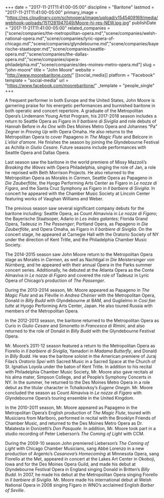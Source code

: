 +++
date = "2017-11-21T11:41:00-05:00"
discipline = "Baritone"
lastmod = "2017-11-21T11:41:00-05:00"
primary_image = "https://res.cloudinary.com/schmopera/image/upload/v1545409169/media/webhook-uploads/1511281947049/Moore-hi-res-NEW.jpg.jpg"
publishDate = "2017-11-21T11:41:00-05:00"
related_companies = ["scene/companies/the-metropolitan-opera.md","scene/companies/welsh-national-opera.md","scene/companies/lyric-opera-of-chicago.md","scene/companies/glyndebourne.md","scene/companies/bayerische-staatsoper.md","scene/companies/seattle-opera.md","scene/companies/the-dallas-opera.md","scene/companies/opera-philadelphia.md","scene/companies/des-moines-metro-opera.md"]
slug = "john-moore"
title = "John Moore"
website = "http://www.moorebaritone.com/"
[[social_media]]
platform = "Facebook"
template = "social-media"
url = "https://www.facebook.com/moorebaritone/"
_template = "people_single"
+++

A frequent performer in both Europe and the United States, John Moore is garnering praise for his energetic performances and burnished baritone in both operatic and concert repertoire. A graduate of the Metropolitan Opera’s Lindemann Young Artist Program, his 2017-2018 season includes a return to Seattle Opera as Figaro in *Il barbiere di Siviglia* and role debuts of Hannah Before in *As One* with Des Moines Metro Opera and Johannes “Pa” Zegner in *Proving Up* with Opera Omaha. He also returns to the Metropolitan Opera to cover Papageno in *The Magic Flute* and Belcore in *L’elisir d’amore*. He finishes the season by joining the Glyndebourne Festival as Achilla in *Giulio Cesare*. Future seasons include performances with Seattle Opera and Dallas Opera.

Last season saw the baritone in the world premiere of Missy Mazzoli’s *Breaking the Waves* with Opera Philadelphia, singing the role of Jan, a role he reprised with Beth Morrison Projects. He also returned to the Metropolitan Opera as Moralès in *Carmen*, Seattle Opera as Papageno in *Die Zauberflöte*, the Hyogo Performing Arts Center as Figaro in *Le nozze di Figaro*, and the Santa Cruz Symphony as Figaro in *Il barbiere di Siviglia*. In concert he appeared with the Chamber Music Society at Lincoln Center featuring works of Vaughan Williams and Weber.

The previous season saw several significant company debuts for the baritone including: Seattle Opera, as Count Almavivia in *Le nozze di Figaro*; the Bayerische Staatsoper, Adario in *Les indes galantes*; Florida Grand Opera, Tadeusz in *The Passenger*; Portland Opera, as Papageno in *Die Zauberflöte*, and Opera Omaha, as Figaro in *Il barbiere di Siviglia*. On the concert stage, he appeared at Carnegie Hall with the Oratorio Society of NY under the direction of Kent Tritle, and the Philadelphia Chamber Music Society.

The 2014-2015 season saw John Moore return to the Metropolitan Opera stage as Moralès in *Carmen*, as well as Nachtigal in *Die Meistersinger von Nürnberg*, and he appeared with their annual Opera in the Parks summer concert series. Additionally, he debuted at the Atlanta Opera as the Conte Almaviva in *Le nozze di Figaro* and covered the role of Tadeusz in Lyric Opera of Chicago’s production of *The Passenger*.

During the 2013-2014 season, Mr. Moore appeared as Papageno in *The Magic Flute* and as Fléville in *Andrea Chénier* with the Metropolitan Opera, Donald in *Billy Budd* with Glyndebourne at BAM, and Guglielmo in *Così fan tutte* at Hyogo Performing Arts Center, Japan. He also toured Russia with members of the Metropolitan Opera.

In the 2012-2013 season, the baritone returned to the Metropolitan Opera as Curio in *Giulio Cesare* and Simonetto in *Francesca di Rimini*, and also returned to the role of Donald in *Billy Budd* with the Glyndebourne Festival Opera.

Mr. Moore’s 2011-12 season featured a return to the Metropolitan Opera as Fiorello in *Il barbiere di Siviglia*, Yamadori in *Madama Butterfly*, and Donald in *Billy Budd*. He was the baritone soloist in the American premiere of Juraj Filas’s *Oratorio Spei* with Sacred Music in a Sacred Space at the Church of St. Ignatius Loyola under the baton of Kent Tritle. In addition to his recital with Philadelphia Chamber Music Society, Mr. Moore also gave recitals at his alma mater, Simpson College, and at People’s Symphony Concerts in NY. In the summer, he returned to the Des Moines Metro Opera in a role debut as the titular character in Tchaikovksy’s *Eugene Onegin*. Mr. Moore concluded the season as Count Almaviva in *Le nozze di Figaro* with Glyndebourne Opera’s touring ensemble in the United Kingdom.

In the 2010-2011 season, Mr. Moore appeared as Papageno in the Metropolitan Opera’s English production of *The Magic Flute*, toured with Musicians from Marlboro, performed in recital with the Brooklyn Friends of Chamber Music, and returned to the Des Moines Metro Opera as Dr. Malatesta in Donizetti’s *Don Pasquale*. In addition, Mr. Moore took part in a studio recording of Peter Lieberson’s *The Coming of Light* with CCM.

During the 2009-10 season John premiered Lieberson’s *The Coming of Light* with Chicago Chamber Musicians, sang Abbé Lorenzo in a new production of Argento’s *Casanova’s Homecoming* at Minnesota Opera, sang Fiorello at the Met, appeared in concert at the Lakes Art Center in Okoboji, Iowa and for the Des Moines Opera Guild, and made his debut at Glyndebourne Festival Opera in England singing Donald in Britten’s *Billy Budd*. In 2007, he made his debut at the Metropolitan Opera singing Fiorello in *Il barbiere di Siviglia*. Mr. Moore made his international debut at Welsh National Opera in 2008 singing Figaro in WNO’s acclaimed English *Barber of Seville*.
